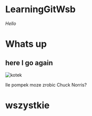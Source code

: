 # LearningGitWsb

*Hello*

# Whats up
## here I go again

![kotek](https://www.zdjecia-zwierzat.com/n/zdziwiony-kotek.jpeg)

Ile pompek moze zrobic Chuck Norris?
# wszystkie

